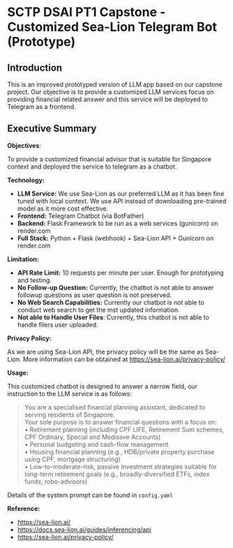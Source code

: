 # SCTP DSAI PT1 Capstone - Customized Sea-Lion Telegram Bot (Prototype)

## Introduction
This is an improved prototyped version of LLM app based on our capstone project. Our objective is to provide a customized LLM services focus on providing financial related answer and this service will be deployed to Telegram as a frontend.

## Executive Summary
**Objectives**: 

To provide a customized financial advisor that is suitable for Singapore context and deployed the service to telegram as a chatbot.


**Technology:**
- **LLM Service:** We use Sea-Lion as our preferred LLM as it has been fine tuned with local context. We use API instead of downloading pre-trained model as it more cost effective. 
- **Frontend:** Telegram Chatbot (via BotFather)
- **Backend:** Flask Framework to be run as a web services (gunicorn) on render.com
- **Full Stack:** Python + Flask (webhook) + Sea-Lion API + Gunicorn on render.com


**Limitation:**
- **API Rate Limit:** 10 requests per minute per user. Enough for prototyping and testing.
- **No Follow-up Question:** Currently, the chatbot is not able to answer followup questions as user question is not preserved.
- **No Web Search Capabilities:** Currently our chatbot is not able to conduct web search to get the mst updated information.
- **Not able to Handle User Files**: Currently, this chatbot is not able to handle filers user uploaded.


**Privacy Policy:**

As we are using Sea-Lion API, the privacy policy will be the same as Sea-Lion. More information can be obtained at https://sea-lion.ai/privacy-policy/

**Usage:**

This customized chatbot is designed to answer a narrow field, our instruction to the LLM service is as follows: 
> You are a specialised financial planning assistant, dedicated to serving residents of Singapore.  
> Your sole purpose is to answer financial questions with a focus on:  
> • Retirement planning (including CPF LIFE, Retirement Sum schemes, CPF Ordinary, Special and Medisave Accounts)  
> • Personal budgeting and cash-flow management  
> • Housing financial planning (e.g., HDB/private property purchase using CPF, mortgage structuring)  
> • Low-to-moderate-risk, passive investment strategies suitable for long-term retirement goals (e.g., broadly-diversified ETFs, index funds, robo-advisors)

Details of the system prompt can be found in `config.yaml`

**Reference:**

- https://sea-lion.ai/
- https://docs.sea-lion.ai/guides/inferencing/api
- https://sea-lion.ai/privacy-policy/


